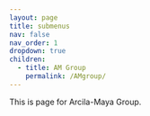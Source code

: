 ```yaml
---
layout: page
title: submenus
nav: false
nav_order: 1
dropdown: true
children:
  - title: AM Group
    permalink: /AMgroup/
---
```


<!-- Add info about Arcila-Maya Group. Ver página de Stephen Mckean lab-->

This is page for Arcila-Maya Group.